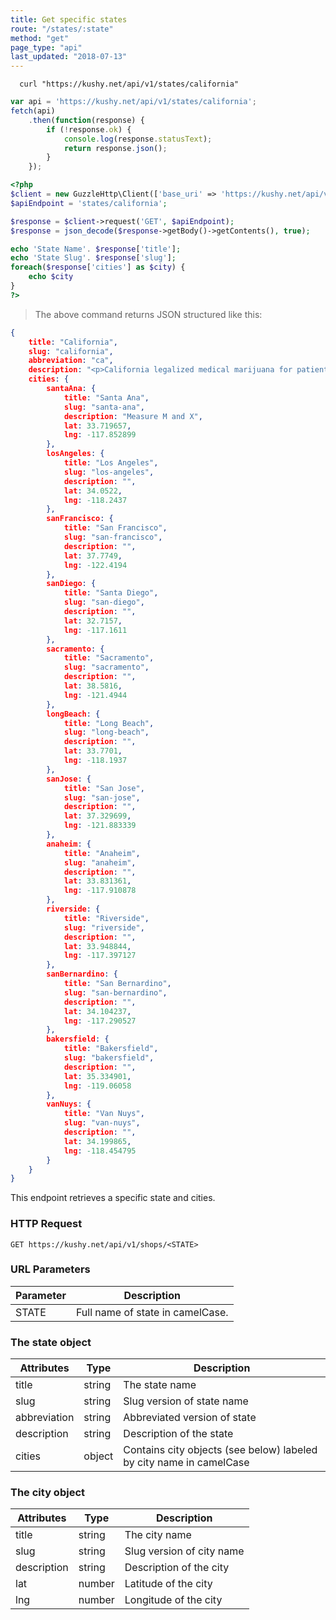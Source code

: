 ```yaml
---
title: Get specific states
route: "/states/:state"
method: "get"
page_type: "api"
last_updated: "2018-07-13"
---
```


```shell
  curl "https://kushy.net/api/v1/states/california"
```

```javascript
var api = 'https://kushy.net/api/v1/states/california';
fetch(api)
    .then(function(response) {
        if (!response.ok) {
            console.log(response.statusText);
            return response.json();
        }
    });
```

```php
<?php
$client = new GuzzleHttp\Client(['base_uri' => 'https://kushy.net/api/v1/']);
$apiEndpoint = 'states/california';

$response = $client->request('GET', $apiEndpoint);
$response = json_decode($response->getBody()->getContents(), true);

echo 'State Name'. $response['title'];
echo 'State Slug'. $response['slug'];
foreach($response['cities'] as $city) {
    echo $city
}
?>
```

> The above command returns JSON structured like this:

```json
{
    title: "California",
    slug: "california",
    abbreviation: "ca",
    description: "<p>California legalized medical marijuana for patients suffering from acceptable conditions with Proposition 215 on November 5th, 1996, amended their medical marijuana program with Senate Bill 420 in 2003, and legalized recreational cannabis for all adults over 21 with Proposition 64 in 2016.</p> <p>There are over 2,100 medical dispensaries operating licensed or illegally in California today. There are no recreational shops licensed or operating as of yet.</p>",
    cities: {
        santaAna: {
            title: "Santa Ana",
            slug: "santa-ana",
            description: "Measure M and X",
            lat: 33.719657,
            lng: -117.852899
        },
        losAngeles: {
            title: "Los Angeles",
            slug: "los-angeles",
            description: "",
            lat: 34.0522,
            lng: -118.2437
        },
        sanFrancisco: {
            title: "San Francisco",
            slug: "san-francisco",
            description: "",
            lat: 37.7749,
            lng: -122.4194
        },
        sanDiego: {
            title: "Santa Diego",
            slug: "san-diego",
            description: "",
            lat: 32.7157,
            lng: -117.1611
        },
        sacramento: {
            title: "Sacramento",
            slug: "sacramento",
            description: "",
            lat: 38.5816,
            lng: -121.4944
        },
        longBeach: {
            title: "Long Beach",
            slug: "long-beach",
            description: "",
            lat: 33.7701,
            lng: -118.1937
        },
        sanJose: {
            title: "San Jose",
            slug: "san-jose",
            description: "",
            lat: 37.329699,
            lng: -121.883339
        },
        anaheim: {
            title: "Anaheim",
            slug: "anaheim",
            description: "",
            lat: 33.831361,
            lng: -117.910878
        },
        riverside: {
            title: "Riverside",
            slug: "riverside",
            description: "",
            lat: 33.948844,
            lng: -117.397127
        },
        sanBernardino: {
            title: "San Bernardino",
            slug: "san-bernardino",
            description: "",
            lat: 34.104237,
            lng: -117.290527
        },
        bakersfield: {
            title: "Bakersfield",
            slug: "bakersfield",
            description: "",
            lat: 35.334901,
            lng: -119.06058
        },
        vanNuys: {
            title: "Van Nuys",
            slug: "van-nuys",
            description: "",
            lat: 34.199865,
            lng: -118.454795
        }
    }
}
```

This endpoint retrieves a specific state and cities.

### HTTP Request

`GET https://kushy.net/api/v1/shops/<STATE>`

### URL Parameters

Parameter | Description
--------- | -----------
STATE | Full name of state in camelCase.

### The state object

Attributes | Type | Description
--------- | ------- | -----------
title | string | The state name
slug | string | Slug version of state name
abbreviation | string | Abbreviated version of state
description | string | Description of the state
cities | object | Contains city objects (see below) labeled by city name in camelCase

### The city object

Attributes | Type | Description
--------- | ------- | -----------
title | string | The city name
slug | string | Slug version of city name
description | string | Description of the city
lat | number | Latitude of the city
lng | number | Longitude of the city